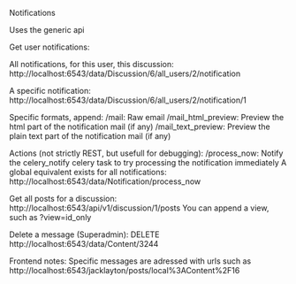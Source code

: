Notifications

Uses the generic api

Get user notifications:

All notifications, for this user, this discussion: 
http://localhost:6543/data/Discussion/6/all_users/2/notification

A specific notification:
http://localhost:6543/data/Discussion/6/all_users/2/notification/1

Specific formats, append:
/mail:  Raw email
/mail_html_preview: Preview the html part of the notification mail (if any)
/mail_text_preview: Preview the plain text part of the notification mail (if any)

Actions (not strictly REST, but usefull for debugging):
/process_now:  Notify the celery_notify celery task to try processing the notification immediately
A global equivalent exists for all notifications:
http://localhost:6543/data/Notification/process_now

Get all posts for a discussion:
http://localhost:6543/api/v1/discussion/1/posts
You can append a view, such as ?view=id_only

Delete a message (Superadmin):
DELETE http://localhost:6543/data/Content/3244

Frontend notes:
Specific messages are adressed with urls such as 
http://localhost:6543/jacklayton/posts/local%3AContent%2F16